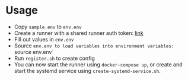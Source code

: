 # Usage

- Copy `sample.env` to `env.env`
- Create a runner with a shared runner auth token: [link](https://docs.gitlab.com/ee/ci/runners/runners_scope.html#create-a-shared-runner-with-a-runner-authentication-token)
- Fill out values in `env.env`
- Source `env.env to load variables into environment variables: `source env.env`
- Run `register.sh` to create config
- You can now start the runner using `docker-compose up`, or create and start
the systemd service using `create-systemd-service.sh`.


